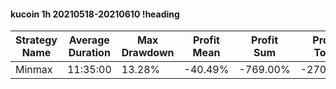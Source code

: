 #### kucoin 1h 20210518-20210610 !heading
| Strategy Name | Average Duration | Max Drawdown | Profit Mean | Profit Sum | Profit Total | Trade Count | Win Rate |
| ------------- | ---------------- | ------------ | ----------- | ---------- | ------------ | ----------- | -------- |
| Minmax        | 11:35:00         | 13.28%       | -40.49%     | -769.00%   | -270.00%     | 19          | 26.32%   |